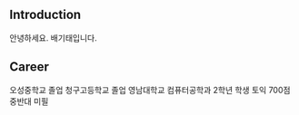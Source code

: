
## Introduction
안녕하세요. 배기태입니다.

## Career
오성중학교 졸업
청구고등학교 졸업
영남대학교 컴퓨터공학과 2학년 학생
토익 700점 중반대
미필


<!--
**ktiae/ktiae** is a ✨ _special_ ✨ repository because its `README.md` (this file) appears on your GitHub profile.

Here are some ideas to get you started:

- 🔭 I’m currently working on ...
- 🌱 I’m currently learning ...
- 👯 I’m looking to collaborate on ...
- 🤔 I’m looking for help with ...
- 💬 Ask me about ...
- 📫 How to reach me: ...
- 😄 Pronouns: ...
- ⚡ Fun fact: ...
-->
